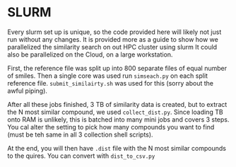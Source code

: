 # SLURM

Every slurm set up is unique, so the code provided here will likely not just run without any changes.
It is provided more as a guide to show how we parallelized the similarity search on out HPC cluster using slurm
It could also be parallelized on the Cloud, on a large workstation.

First, the reference file was split up into 800 separate files of equal number of smiles. Then a single core was used
run `simseach.py` on each split reference file. `submit_similairty.sh` was used for this (sorry about the awful piping).

After all these jobs finished, 3 TB of similarity data is created, but to extract the N most similar compound, we used
`collect_dist.py`. Since loading TB onto RAM is unlikely, this is batched into many mini jobs and covers 3 steps. You cal alter the setting to pick how many compounds you want to find (must be teh same in all 3 collection shell scripts).

At the end, you will then have `.dist` file with the N most similar compounds to the quires. You can convert with `dist_to_csv.py`